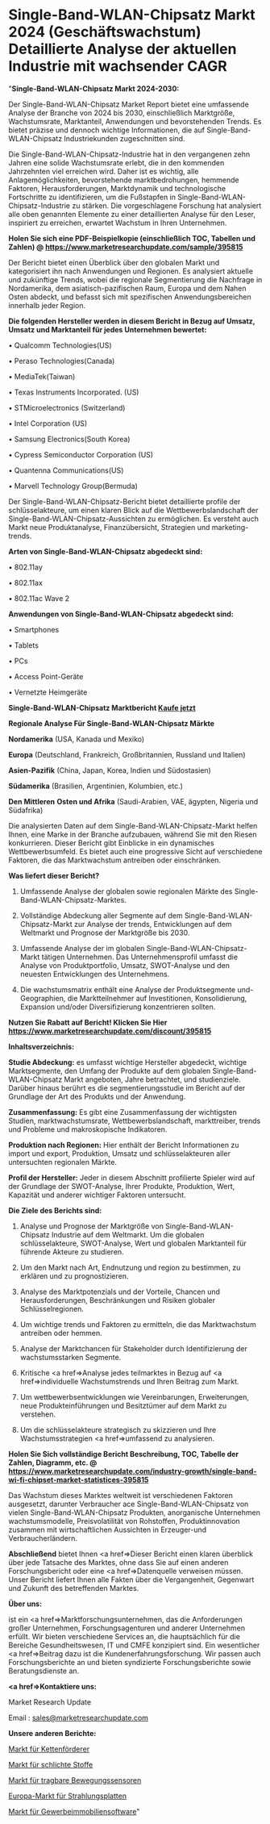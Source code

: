 # Single-Band-WLAN-Chipsatz Markt 2024 (Geschäftswachstum) Detaillierte Analyse der aktuellen Industrie mit wachsender CAGR

"<strong>Single-Band-WLAN-Chipsatz Markt 2024-2030:</strong>

Der Single-Band-WLAN-Chipsatz Market Report bietet eine umfassende Analyse der Branche von 2024 bis 2030, einschließlich Marktgröße, Wachstumsrate, Marktanteil, Anwendungen und bevorstehenden Trends. Es bietet präzise und dennoch wichtige Informationen, die auf Single-Band-WLAN-Chipsatz Industriekunden zugeschnitten sind.

Die Single-Band-WLAN-Chipsatz-Industrie hat in den vergangenen zehn Jahren eine solide Wachstumsrate erlebt, die in den kommenden Jahrzehnten viel erreichen wird. Daher ist es wichtig, alle Anlagemöglichkeiten, bevorstehende marktbedrohungen, hemmende Faktoren, Herausforderungen, Marktdynamik und technologische Fortschritte zu identifizieren, um die Fußstapfen in Single-Band-WLAN-Chipsatz-Industrie zu stärken. Die vorgeschlagene Forschung hat analysiert alle oben genannten Elemente zu einer detaillierten Analyse für den Leser, inspiriert zu erreichen, erwartet Wachstum in Ihren Unternehmen.

<strong>Holen Sie sich eine PDF-Beispielkopie (einschließlich TOC, Tabellen und Zahlen) @
</strong><strong><a href=https://www.marketresearchupdate.com/sample/395815><strong>https://www.marketresearchupdate.com/sample/395815</u></font></a></strong></strong>

Der Bericht bietet einen Überblick über den globalen Markt und kategorisiert ihn nach Anwendungen und Regionen. Es analysiert aktuelle und zukünftige Trends, wobei die regionale Segmentierung die Nachfrage in Nordamerika, dem asiatisch-pazifischen Raum, Europa und dem Nahen Osten abdeckt, und befasst sich mit spezifischen Anwendungsbereichen innerhalb jeder Region.

<strong>Die folgenden Hersteller werden in diesem Bericht in Bezug auf Umsatz, Umsatz und Marktanteil für jedes Unternehmen bewertet:</strong>

• Qualcomm Technologies(US)

• Peraso Technologies(Canada)

• MediaTek(Taiwan)

• Texas Instruments Incorporated. (US)

• STMicroelectronics (Switzerland)

• Intel Corporation (US)

• Samsung Electronics(South Korea)

• Cypress Semiconductor Corporation (US)

• Quantenna Communications(US)

• Marvell Technology Group(Bermuda)

Der Single-Band-WLAN-Chipsatz-Bericht bietet detaillierte profile der schlüsselakteure, um einen klaren Blick auf die Wettbewerbslandschaft der Single-Band-WLAN-Chipsatz-Aussichten zu ermöglichen. Es versteht auch Markt neue Produktanalyse, Finanzübersicht, Strategien und marketing-trends.

<strong>Arten von Single-Band-WLAN-Chipsatz abgedeckt sind:</strong>

• 802.11ay

• 802.11ax

• 802.11ac Wave 2

<strong>Anwendungen von Single-Band-WLAN-Chipsatz abgedeckt sind:</strong>

• Smartphones

• Tablets

• PCs

• Access Point-Geräte

• Vernetzte Heimgeräte

<strong>Single-Band-WLAN-Chipsatz Marktbericht <a href=https://www.marketresearchupdate.com/buynow/395815>Kaufe jetzt</a></strong>

<strong>Regionale Analyse Für Single-Band-WLAN-Chipsatz Märkte</strong>

<strong>Nordamerika</strong> (USA, Kanada und Mexiko)

<strong>Europa</strong> (Deutschland, Frankreich, Großbritannien, Russland und Italien)

<strong>Asien-Pazifik</strong> (China, Japan, Korea, Indien und Südostasien)

<strong>Südamerika</strong> (Brasilien, Argentinien, Kolumbien, etc.)

<strong>Den Mittleren</strong> <strong>Osten und Afrika</strong> (Saudi-Arabien, VAE, ägypten, Nigeria und Südafrika)

Die analysierten Daten auf dem Single-Band-WLAN-Chipsatz-Markt helfen Ihnen, eine Marke in der Branche aufzubauen, während Sie mit den Riesen konkurrieren. Dieser Bericht gibt Einblicke in ein dynamisches Wettbewerbsumfeld. Es bietet auch eine progressive Sicht auf verschiedene Faktoren, die das Marktwachstum antreiben oder einschränken.

<strong>Was liefert dieser Bericht?</strong>

1. Umfassende Analyse der globalen sowie regionalen Märkte des Single-Band-WLAN-Chipsatz-Marktes.

2. Vollständige Abdeckung aller Segmente auf dem Single-Band-WLAN-Chipsatz-Markt zur Analyse der trends, Entwicklungen auf dem Weltmarkt und Prognose der Marktgröße bis 2030.

3. Umfassende Analyse der im globalen Single-Band-WLAN-Chipsatz-Markt tätigen Unternehmen. Das Unternehmensprofil umfasst die Analyse von Produktportfolio, Umsatz, SWOT-Analyse und den neuesten Entwicklungen des Unternehmens.

4. Die wachstumsmatrix enthält eine Analyse der Produktsegmente und-Geographien, die Marktteilnehmer auf Investitionen, Konsolidierung, Expansion und/oder Diversifizierung konzentrieren sollten.

<strong>Nutzen Sie Rabatt auf Bericht! Klicken Sie Hier
</strong><strong><a href=https://www.marketresearchupdate.com/discount/395815>https://www.marketresearchupdate.com/discount/395815</b></u></font></strong></a>

<strong>Inhaltsverzeichnis:</strong>

<strong>Studie Abdeckung:</strong> es umfasst wichtige Hersteller abgedeckt, wichtige Marktsegmente, den Umfang der Produkte auf dem globalen Single-Band-WLAN-Chipsatz Markt angeboten, Jahre betrachtet, und studienziele. Darüber hinaus berührt es die segmentierungsstudie im Bericht auf der Grundlage der Art des Produkts und der Anwendung.

<strong>Zusammenfassung:</strong> Es gibt eine Zusammenfassung der wichtigsten Studien, marktwachstumsrate, Wettbewerbslandschaft, markttreiber, trends und Probleme und makroskopische Indikatoren.

<strong>Produktion nach Regionen:</strong> Hier enthält der Bericht Informationen zu import und export, Produktion, Umsatz und schlüsselakteuren aller untersuchten regionalen Märkte.

<strong>Profil der Hersteller:</strong> Jeder in diesem Abschnitt profilierte Spieler wird auf der Grundlage der SWOT-Analyse, Ihrer Produkte, Produktion, Wert, Kapazität und anderer wichtiger Faktoren untersucht.

<strong>Die Ziele des Berichts sind:</strong>

1) Analyse und Prognose der Marktgröße von Single-Band-WLAN-Chipsatz Industrie auf dem Weltmarkt.
Um die globalen schlüsselakteure, SWOT-Analyse, Wert und globalen Marktanteil für führende Akteure zu studieren.

2) Um den Markt nach Art, Endnutzung und region zu bestimmen, zu erklären und zu prognostizieren.

3) Analyse des Marktpotenzials und der Vorteile, Chancen und Herausforderungen, Beschränkungen und Risiken globaler Schlüsselregionen.

4) Um wichtige trends und Faktoren zu ermitteln, die das Marktwachstum antreiben oder hemmen.

5) Analyse der Marktchancen für Stakeholder durch Identifizierung der wachstumsstarken Segmente.

6) Kritische <a href=>Analyse</a> jedes teilmarktes in Bezug auf <a href=>individuelle</a> Wachstumstrends und Ihren Beitrag zum Markt.

7) Um wettbewerbsentwicklungen wie Vereinbarungen, Erweiterungen, neue Produkteinführungen und Besitztümer auf dem Markt zu verstehen.

8) Um die schlüsselakteure strategisch zu skizzieren und Ihre Wachstumsstrategien <a href=>umfassend</a> zu analysieren.

<strong>Holen Sie Sich vollständige Bericht Beschreibung, TOC, Tabelle der Zahlen, Diagramm, etc. @ </strong><strong><a href=https://www.marketresearchupdate.com/industry-growth/single-band-wi-fi-chipset-market-statistices-395815>https://www.marketresearchupdate.com/industry-growth/single-band-wi-fi-chipset-market-statistices-395815</a></font></strong>

Das Wachstum dieses Marktes weltweit ist verschiedenen Faktoren ausgesetzt, darunter Verbraucher ace Single-Band-WLAN-Chipsatz von vielen Single-Band-WLAN-Chipsatz Produkten, anorganische Unternehmen wachstumsmodelle, Preisvolatilität von Rohstoffen, Produktinnovation zusammen mit wirtschaftlichen Aussichten in Erzeuger-und Verbraucherländern.

<strong>Abschließend</strong> bietet Ihnen <a href=>Dieser</a> Bericht einen klaren überblick über jede Tatsache des Marktes, ohne dass Sie auf einen anderen Forschungsbericht oder eine <a href=>Datenquelle</a> verweisen müssen. Unser Bericht liefert Ihnen alle Fakten über die Vergangenheit, Gegenwart und Zukunft des betreffenden Marktes.

<strong>Über uns:</strong>

 ist ein <a href=>Marktfors</a>chungsunternehmen, das die Anforderungen großer Unternehmen, Forschungsagenturen und anderer Unternehmen erfüllt. Wir bieten verschiedene Services an, die hauptsächlich für die Bereiche Gesundheitswesen, IT und CMFE konzipiert sind. Ein wesentlicher <a href=>Beitrag</a> dazu ist die Kundenerfahrungsforschung. Wir passen auch Forschungsberichte an und bieten syndizierte Forschungsberichte sowie Beratungsdienste an.

<strong><a href=>Kontaktiere uns:</a></strong>

Market Research Update

Email : sales@marketresearchupdate.com

<strong>Unsere anderen Berichte:</strong>

<a href=https://www.linkedin.com/pulse/chain-conveyor-market-trends-2023-key-takeaways>Markt für Kettenförderer</a>

<a href=https://www.linkedin.com/pulse/plain-fabric-market-size-industry-growth-factors>Markt für schlichte Stoffe</a>

<a href=https://www.linkedin.com/pulse/wearable-motion-sensors-market-research-report>Markt für tragbare Bewegungssensoren</a>

<a href=https://www.linkedin.com/pulse/europe-radiant-panels-market-2023-industry-outlook-present>Europa-Markt für Strahlungsplatten</a>

<a href=https://www.linkedin.com/pulse/commercial-real-estate-software-market-size-scope-top-bgxqf/>Markt für Gewerbeimmobiliensoftware</a>"
